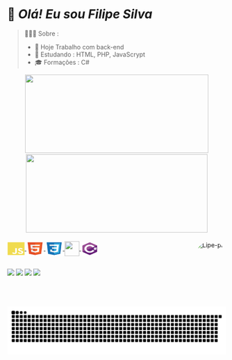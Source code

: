 <h1>👋 <i>Olá! Eu sou Filipe Silva</i></h1>

> 👨🏽‍🦱 Sobre :
> - 🔭 Hoje Trabalho com back-end
> - 🌱 Estudando : HTML, PHP, JavaScrypt
> - 🎓 Formações : C#

<div align="center">
  <a href="https://github.com/filipeleasing">
  <img height="180em" width="422em" src="https://github-readme-stats.vercel.app/api?username=filipeleasing&show_icons=true&theme=dark&include_all_commits=true&count_private=true"/>  
  <img height="180em" width="418em" src="https://github-readme-stats.vercel.app/api/top-langs/?username=filipeleasing&layout=compact&langs_count=7&theme=dark"/>
</div>
<div style="display: inline_block"><br>
  <img align="center" alt="Rafa-Js" height="30" width="40" src="https://raw.githubusercontent.com/devicons/devicon/master/icons/javascript/javascript-plain.svg">
  <!--<img align="center" alt="Rafa-Ts" height="30" width="40" src="https://raw.githubusercontent.com/devicons/devicon/master/icons/typescript/typescript-plain.svg">-->
  <!--<img align="center" alt="Lipe-React" height="30" width="40" src="https://raw.githubusercontent.com/devicons/devicon/master/icons/react/react-original.svg">-->
  <img align="center" alt="Lipe-HTML" height="30" width="40" src="https://raw.githubusercontent.com/devicons/devicon/master/icons/html5/html5-original.svg">
  <img align="center" alt="Lipe-CSS" height="30" width="40" src="https://raw.githubusercontent.com/devicons/devicon/master/icons/css3/css3-original.svg">
  <img align="center" height="34" width="34" src="https://cdn.discordapp.com/attachments/432013031606583306/1018675277108363284/com_94184.ico" />
  <!--<img align="center" alt="Lipe-Python" height="30" width="40" src="https://raw.githubusercontent.com/devicons/devicon/master/icons/python/python-original.svg">-->
  <img align="center" alt="Lipe-Csharp" height="30" width="40" src="https://raw.githubusercontent.com/devicons/devicon/master/icons/csharp/csharp-original.svg">
  <img align="right" alt="Lipe-pic" height="150" style="border-radius:50px;" src="https://cdn.discordapp.com/attachments/432013031606583306/1018724347722076170/8083256.png?width=676&height=676">
</div>
  
  ##
 
<div> 
  <!--<a href="https://www.youtube.com/channel/UC_-uuuZbY0AAt9CViNzvc-Q" target="_blank"><img src="https://img.shields.io/badge/YouTube-FF0000?style=for-the-badge&logo=youtube&logoColor=white" target="_blank"></a>-->
  <a href="https://instagram.com/filipeleasing/" target="_blank"><img src="https://img.shields.io/badge/-Instagram-%23E4405F?style=for-the-badge&logo=instagram&logoColor=white" target="_blank"></a>
 	<!--<a href="https://www.twitch.tv/rafaballerinii" target="_blank"><img src="https://img.shields.io/badge/Twitch-9146FF?style=for-the-badge&logo=twitch&logoColor=white" target="_blank"></a>-->
 <a href="https://discord.gg/FXjhvbCcrQ" target="_blank"><img src="https://img.shields.io/badge/Discord-7289DA?style=for-the-badge&logo=discord&logoColor=white" target="_blank"></a>
  <a href = "mailto:filipepaulocs@gmail.com"><img src="https://img.shields.io/badge/-Gmail-%23333?style=for-the-badge&logo=gmail&logoColor=white" target="_blank"></a>
  <a href="https://www.linkedin.com/in/filipe-silva-6a3025224" target="_blank"><img src="https://img.shields.io/badge/-LinkedIn-%230077B5?style=for-the-badge&logo=linkedin&logoColor=white" target="_blank"></a> 
 
  ![Snake animation](https://github.com/filipeleasing/filipeleasing/blob/output/github-contribution-grid-snake.svg)
 
</div>

